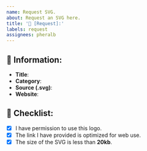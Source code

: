 ```yaml
---
name: Request SVG.
about: Request an SVG here.
title: '🔔 [Request]:'
labels: request
assignees: pheralb
---
```


## 🔎 Information:

- **Title**:
- **Category**:
- **Source (.svg)**:
- **Website**:

## 📝 Checklist:

- [x] I have permission to use this logo.
- [x] The link I have provided is optimized for web use.
- [x] The size of the SVG is less than **20kb**.
